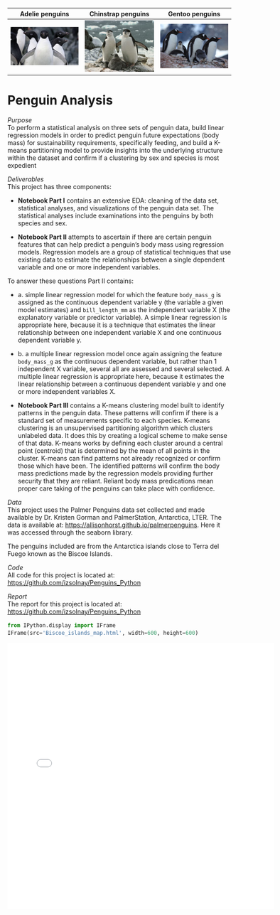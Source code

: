 | Adelie penguins                     | Chinstrap penguins                  | Gentoo penguins                     |
| ----------------------------------- | ----------------------------------- | ----------------------------------- |
| ![penguin](Adelie.jpg)| ![penguin](Chinstrap.jpg)           | ![penguin](Gentoo.jpg)    


# Penguin Analysis

*Purpose*\
To perform a statistical analysis on three sets of penguin data, build linear regression models in order to predict penguin future expectations (body mass) for sustainability requirements, specifically feeding, and build a K-means partitioning model to provide insights into the underlying structure within the dataset and confirm if a clustering by sex and species is most expedient  

*Deliverables*\
This project has three components:    
* **Notebook Part I** contains an extensive EDA: cleaning of the data set, statistical analyses, and visualizations of the penguin data set. The statistical analyses include examinations into the penguins by both species and sex.
  
* **Notebook Part II** attempts to ascertain if there are certain penguin features that can help predict a penguin’s body mass using regression models. Regression models are a group of statistical techniques that use existing data to estimate the relationships between a single dependent variable and one or more independent variables. 

To answer these questions Part II contains: 
   * a. simple linear regression model for which the feature `body_mass_g` is assigned as the continuous dependent variable y (the variable a given model estimates) and `bill_length_mm` as the independent variable X (the explanatory variable or predictor variable). A simple linear regression is appropriate here, because it is a technique that estimates the linear relationship between one independent variable X and one continuous dependent variable y.
   * b. a multiple linear regression model once again assigning the feature `body_mass_g` as the continuous dependent variable, but rather than 1 independent X variable, several all are assessed and several selected. A multiple linear regression is appropriate here, because it estimates the linear relationship between a continuous dependent variable y and one or more independent variables X.

      
* **Notebook Part III** contains a K-means clustering model built to identify patterns in the penguin data. These patterns will confirm if there is a standard set of measurements specific to each species. K-means clustering is an unsupervised partitioning algorithm which clusters unlabeled data. It does this by creating a logical scheme to make sense of that data. K-means works by defining each cluster around a central point (centroid) that is determined by the mean of all points in the cluster. K-means can find patterns not already recognized or confirm those which have been. The identified patterns will confirm the body mass predictions made by the regression models providing further security that they are reliant. Reliant body mass predications mean proper care taking of the penguins can take place with confidence.

*Data*\
This project uses the Palmer Penguins data set collected and made available by Dr. Kristen Gorman and PalmerStation, Antarctica, LTER. The data is available at: https://allisonhorst.github.io/palmerpenguins. Here it was accessed through the seaborn library. 

The penguins included are from the Antarctica islands close to Terra del Fuego known as the Biscoe Islands. 

*Code*\
All code for this project is located at: https://github.com/izsolnay/Penguins_Python

*Report*\
The report for this project is located at: https://github.com/izsolnay/Penguins_Python


```python
from IPython.display import IFrame
IFrame(src='Biscoe_islands_map.html', width=600, height=600)
```





<iframe
    width="600"
    height="600"
    src="Biscoe_islands_map.html"
    frameborder="0"
    allowfullscreen

></iframe>
